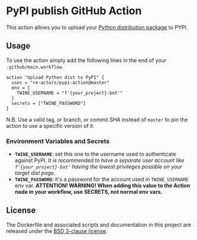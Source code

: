 # PyPI publish GitHub Action
This action allows you to upload your [Python distribution package](
https://packaging.python.org/glossary/#term-distribution-package) to
PYPI.


## Usage
To use the action simply add the following lines in the end of your
`.github/main.workflow`.

```hcl
action "Upload Python dist to PyPI" {
  uses = "re-actors/pypi-action@master"
  env = {
    TWINE_USERNAME = "f'{your_project}-bot'"
  }
  secrets = ["TWINE_PASSWORD"]
}
```

N.B. Use a valid tag, or branch, or commit SHA instead
of `master` to pin the action to use a specific version of it.


### Environment Variables and Secrets
- **`TWINE_USERNAME`**: set this one to the username used to authenticate
against PyPI. _It is recommended to have a separate user account like
`f'{your_project}-bot'` having the lowest privileges possible on your
target dist page._
- **`TWINE_PASSWORD`**: it's a password for the account used in
`TWINE_USERNAME` env var. **ATTENTION! WARNING! When adding this value
to the Action node in your workflow, use SECRETS, not normal env vars.**


## License
The Dockerfile and associated scripts and documentation in this project
are released under the [BSD 3-clause license](LICENSE.md).
